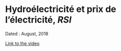 # Hydroélectricité et prix de l’électricité, *RSI*

Dated : August, 2018

[Link to the video](https://www.rsi.ch/play/tv/telegiornale/video/27-08-2018-energia-idroelettrica-il-peggio-sembra-passato?id=10814813&station=rete-uno)

<!-- keywords: Hydroelectricity-->
<!-- link: https://www.rsi.ch/play/tv/telegiornale/video/27-08-2018-energia-idroelettrica-il-peggio-sembra-passato?id=10814813&station=rete-uno-->
